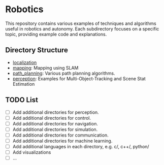 # Robotics
This repository contains various examples of techniques and algorithms useful in robotics and autonomy. Each subdirectory focuses on a specific topic, providing example code and explanations.

## Directory Structure

- [localization](localization)
- [mapping](mapping): Mapping using SLAM
- [path_planning](path_planning): Various path planning algorithms.
- [perception](perception): Examples for Multi-Object-Tracking and Scene Stat Estimation
  
## TODO List
- [ ] Add additional directories for perception.
- [ ] Add additional directories for control.
- [ ] Add additional directories for navigation.
- [ ] Add additional directories for simulation.
- [ ] Add additional directories for communication.
- [ ] Add additional directories for machine learning.
- [ ] Add additional languages in each directory, e.g. c/, c++/, python/
- [ ] Add visualizations
- [ ] ...
